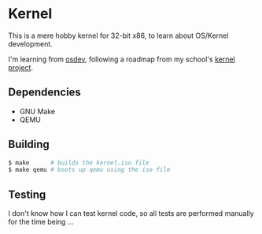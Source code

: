 # Kernel

This is a mere hobby kernel for 32-bit x86, to learn about OS/Kernel development.

I'm learning from [osdev](www.osdev.org), following a roadmap from my school's [kernel project](https://k.lse.epita.fr/getting_started/dependencies.html).

## Dependencies

* GNU Make
* QEMU

## Building

```bash
$ make      # builds the kernel.iso file
$ make qemu # boots up qemu using the iso file
```

## Testing

I don't know how I can test kernel code, so all tests are performed manually for the time being ...
